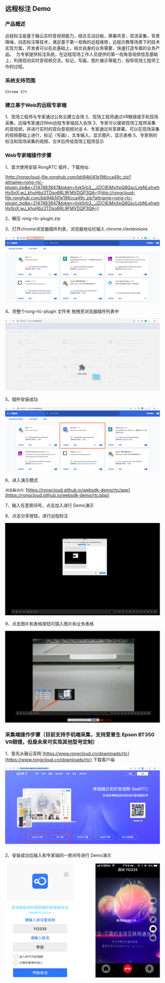 ## 远程标注 Demo

### 产品概述

远程标注是基于融云实时音视频能力，结合互动白板，屏幕共享，双流采集，背景降噪，动态标注等技术，满足基于第一视角的远程维修，远程示教等场景下的技术实现方案。开发者可以在此基础上，结合自身的业务需要，快速打造专属的业务产品。       为专家提供标注系统，在远程现场工作人员提供的第一视角音视频信息基础上，利用双向实时音视频交流，标记，写画，图片展示等能力，指导现场工程师工作的过程。

### 系统支持范围

`Chrome 57+`

### 建立基于Web的远程专家端

1、现场工程师与专家通过公有云建立会场
2、现场工程师通过VR眼镜或手机现场采集，远端专家通过Web远程专家端加入会场
3、专家可以接收现场工程师采集的音视频，并进行实时的双向音视频对话
4、专家通过共享屏幕，可以在现场采集的视频基础上进行，标记（写画），文本输入，显示图片，显示表格
5、专家侧的标注和现场采集的视频，合并后传给现场工程师显示

### Web专家端操作步骤

1、首次使用安装 RongRTC 插件，下载地址:

[http://rongcloud-file.ronghub.com/bb94b141e196cca49c.zip?attname=rong-rtc-plugin.zip&e=2147483647&token=livk5rb3__JZjCtEiMxXpQ8QscLxbNLehwhHySnX:wJ_khuHbz3TDso6RL9FMVDQP3QA=](http://rongcloud-file.ronghub.com/bb94b141e196cca49c.zip?attname=rong-rtc-plugin.zip&e=2147483647&token=livk5rb3__JZjCtEiMxXpQ8QscLxbNLehwhHySnX:wJ_khuHbz3TDso6RL9FMVDQP3QA=)

2、解压 rong-rtc-plugin.zip

3、打开chrome浏览器插件列表，浏览器地址栏输入 chrome://extensions

![avatar](./image/plugin-list.png)

4、将整个rong-rtc-plugin 文件夹 拖拽至浏览器插件列表中

![avatar](./image/plugin-drag.png)

5、插件安装成功

![avatar](./image/plugin-success.png)

6、进入演示模式

`浏览器访问`: [https://rongcloud.github.io/websdk-demo/rtc/app](https://rongcloud.github.io/websdk-demo/rtc/app)

7、输入任意房间号，点击加入进行 Demo演示

8、点击分享按钮，进行远程标注

![avatar](./image/share.png)

9、点击图片和表格按钮可插入图片和业务表格

![avatar](./image/insert.png)

### 采集端操作步骤（目前支持手机端采集，支持爱普生 Epson BT350 VR眼镜，但是未来可实现其他型号定制）

1、首先从融云官网 [https://www.rongcloud.cn/downloads/rtc](https://www.rongcloud.cn/downloads/rtc) 下载客户端

![avatar](./image/download.png)

2、安装成功后输入和专家端同一房间号进行 Demo演示

![avatar](./image/example.png)